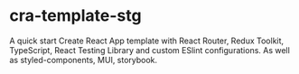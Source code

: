 # cra-template-stg

A quick start Create React App template with React Router, Redux Toolkit, TypeScript, React Testing Library and custom ESlint configurations. As well as styled-components, MUI, storybook.
